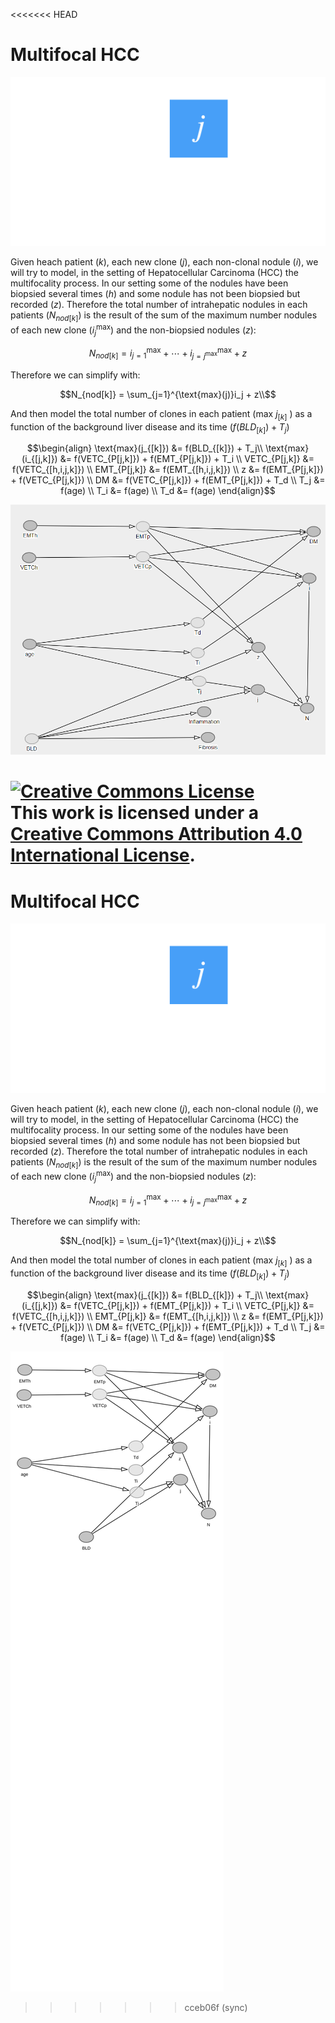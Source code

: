 <<<<<<< HEAD
# Multifocal HCC

![Alt text](./variables.png)

Given heach patient ($k$), each new clone ($j$), each non-clonal nodule ($i$), we will try to model, in the setting of Hepatocellular Carcinoma (HCC) the multifocality process. In our setting some of the nodules have been biopsied several times ($h$) and some nodule has not been biopsied but recorded ($z$). Therefore the total number of intrahepatic nodules in each patients ($N_{nod[k]}$) is the result of the sum of the maximum number nodules of each new clone ($i^{\text{max}}_j$) and the non-biopsied nodules ($z$): 

```math
N_{nod[k]} = i^{\text{max}}_{j=1} + \cdots + i^{\text{max}}_{j=j^{\text{max}}} + z
```
Therefore we can simplify with:

```math
N_{nod[k]} = \sum_{j=1}^{\text{max}(j)}i_j + z\\
```

And then model the total number of clones in each patient (max $j_{[k]}$ ) as a function of the background liver disease and its time ($f(BLD_{[k]}) + T_j$)

```math
\begin{align}
\text{max}(j_{[k]}) &= f(BLD_{[k]}) + T_j\\ 
\text{max}(i_{[j,k]}) &= f(VETC_{P[j,k]}) + f(EMT_{P[j,k]}) + T_i \\
VETC_{P[j,k]} &= f(VETC_{[h,i,j,k]}) \\
EMT_{P[j,k]} &= f(EMT_{[h,i,j,k]}) \\
z &= f(EMT_{P[j,k]}) + f(VETC_{P[j,k]}) \\
DM &= f(VETC_{P[j,k]}) + f(EMT_{P[j,k]}) + T_d \\
T_j &= f(age) \\ 
T_i &= f(age) \\
T_d &= f(age)
\end{align}
```
![Alt text](./dagitty-model.png)


<a rel="license" href="http://creativecommons.org/licenses/by/4.0/"><img alt="Creative Commons License" style="border-width:0" src="https://i.creativecommons.org/l/by/4.0/88x31.png" /></a><br />This work is licensed under a <a rel="license" href="http://creativecommons.org/licenses/by/4.0/">Creative Commons Attribution 4.0 International License</a>.
=======
# Multifocal HCC

![Alt text](./variables.png)

Given heach patient ($k$), each new clone ($j$), each non-clonal nodule ($i$), we will try to model, in the setting of Hepatocellular Carcinoma (HCC) the multifocality process. In our setting some of the nodules have been biopsied several times ($h$) and some nodule has not been biopsied but recorded ($z$). Therefore the total number of intrahepatic nodules in each patients ($N_{nod[k]}$) is the result of the sum of the maximum number nodules of each new clone ($i^{\text{max}}_j$) and the non-biopsied nodules ($z$): 

```math
N_{nod[k]} = i^{\text{max}}_{j=1} + \cdots + i^{\text{max}}_{j=j^{\text{max}}} + z
```
Therefore we can simplify with:

```math
N_{nod[k]} = \sum_{j=1}^{\text{max}(j)}i_j + z\\
```

And then model the total number of clones in each patient (max $j_{[k]}$ ) as a function of the background liver disease and its time ($f(BLD_{[k]}) + T_j$)

```math
\begin{align}
\text{max}(j_{[k]}) &= f(BLD_{[k]}) + T_j\\ 
\text{max}(i_{[j,k]}) &= f(VETC_{P[j,k]}) + f(EMT_{P[j,k]}) + T_i \\
VETC_{P[j,k]} &= f(VETC_{[h,i,j,k]}) \\
EMT_{P[j,k]} &= f(EMT_{[h,i,j,k]}) \\
z &= f(EMT_{P[j,k]}) + f(VETC_{P[j,k]}) \\
DM &= f(VETC_{P[j,k]}) + f(EMT_{P[j,k]}) + T_d \\
T_j &= f(age) \\ 
T_i &= f(age) \\
T_d &= f(age)
\end{align}
```
![Alt text](./dagitty-model.svg)
>>>>>>> cceb06f (sync)
